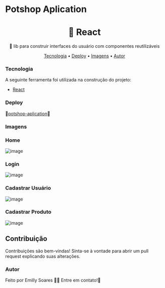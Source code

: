<h1>Potshop Aplication</h1>

<h1 align="center">🔗 React</h1>
<p align="center">🚀 lib para construir interfaces do usuário com componentes reutilizáveis</p>

<p align="center">
  <a href="#Tecnologia">Tecnologia</a> • 
 <a href="#Deploy">Deploy</a> •
<a href="#Imagens">Imagens</a> •
 <a href="#autor">Autor</a>
</p>

### Tecnologia 
A seguinte ferramenta foi utilizada na construção do projeto:
- [React](https://pt-br.reactjs.org/)

### Deploy 
🔗[potshop-aplication](https://potshop-aplication.vercel.app/)🚀

### Imagens
<h3>Home</h3>

![image](https://github.com/emilly-soares/potshop-aplication/assets/54116441/e82a4748-9759-44d1-bc9f-770de980f1f3)

<h3>Login</h3>

![image](https://github.com/emilly-soares/potshop-aplication/assets/54116441/525c695c-854b-4976-a0cd-15daeefb91a0)

<h3>Cadastrar Usuário</h3>

![image](https://github.com/emilly-soares/potshop-aplication/assets/54116441/f898a62f-94fd-4b43-8c7d-8061d498da05)

<h3>Cadastrar Produto</h3>

![image](https://github.com/emilly-soares/potshop-aplication/assets/54116441/ec4fe383-67ac-4efa-a53a-516c980302df)

## Contribuição
Contribuições são bem-vindas! Sinta-se à vontade para abrir um pull request explicando suas alterações.

### Autor
Feito por Emilly Soares 👋🏽 Entre em contato!🚀
